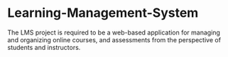 # Learning-Management-System
The LMS project is required to be a web-based application for managing and organizing online courses, and assessments from the perspective of students and instructors.
